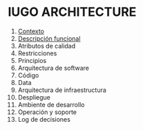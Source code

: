 IUGO ARCHITECTURE
====

1.  [Contexto]
2.  [Descripción funcional]
3.  Atributos de calidad
4.  Restricciones
5.  Principios
6.  Arquitectura de software
7.  Código
8.  Data
9.  Arquitectura de infraestructura
10. Despliegue
11. Ambiente de desarrollo
12. Operación y soporte
13. Log de decisiones  


[Contexto]: ./1.%20Contexto/Context.md
[Descripción funcional]: ./2.%20Descripcion%20funcional/Functional_Overview.md